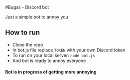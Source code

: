 #Bugss - Discord bot

Just a simple bot to annoy you

## How to run
* Clone the repo
* In bot.js file replace `TOKEN` with your own Discord token
* To run on your local server: `node bot.js`
* And bot is ready to annoy everyone

#### Bot is in progress of getting more annoying
